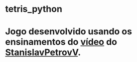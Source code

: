 # tetris_python
# Jogo desenvolvido usando os ensinamentos do  <a href = "https://www.youtube.com/watch?v=7kGNs5R-AM8">vídeo<a/> do <a href ="https://github.com/StanislavPetrovV">StanislavPetrovV<a/>.